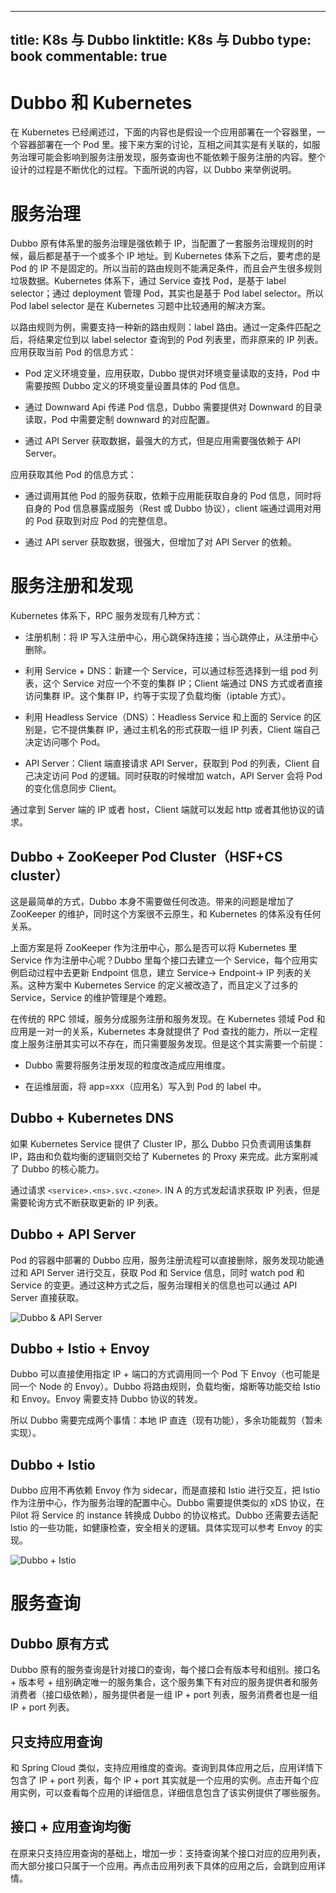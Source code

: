 
---
title: K8s 与 Dubbo
linktitle: K8s 与 Dubbo
type: book
commentable: true
---

# Dubbo 和 Kubernetes

在 Kubernetes 已经阐述过，下面的内容也是假设一个应用部署在一个容器里，一个容器部署在一个 Pod 里。接下来方案的讨论，互相之间其实是有关联的，如服务治理可能会影响到服务注册发现，服务查询也不能依赖于服务注册的内容。整个设计的过程是不断优化的过程。下面所说的内容，以 Dubbo 来举例说明。

# 服务治理

Dubbo 原有体系里的服务治理是强依赖于 IP，当配置了一套服务治理规则的时候，最后都是基于一个或多个 IP 地址。到 Kubernetes 体系下之后，要考虑的是 Pod 的 IP 不是固定的。所以当前的路由规则不能满足条件，而且会产生很多规则垃圾数据。Kubernetes 体系下，通过 Service 查找 Pod，是基于 label selector；通过 deployment 管理 Pod，其实也是基于 Pod label selector。所以 Pod label selector 是在 Kubernetes 习题中比较通用的解决方案。

以路由规则为例，需要支持一种新的路由规则：label 路由。通过一定条件匹配之后，将结果定位到以 label selector 查询到的 Pod 列表里，而非原来的 IP 列表。应用获取当前 Pod 的信息方式：

- Pod 定义环境变量，应用获取，Dubbo 提供对环境变量读取的支持，Pod 中需要按照 Dubbo 定义的环境变量设置具体的 Pod 信息。

- 通过 Downward Api 传递 Pod 信息，Dubbo 需要提供对 Downward 的目录读取，Pod 中需要定制 downward 的对应配置。

- 通过 API Server 获取数据，最强大的方式，但是应用需要强依赖于 API Server。

应用获取其他 Pod 的信息方式：

- 通过调用其他 Pod 的服务获取，依赖于应用能获取自身的 Pod 信息，同时将自身的 Pod 信息暴露成服务（Rest 或 Dubbo 协议），client 端通过调用对用的 Pod 获取到对应 Pod 的完整信息。

- 通过 API server 获取数据，很强大，但增加了对 API Server 的依赖。

# 服务注册和发现

Kubernetes 体系下，RPC 服务发现有几种方式：

- 注册机制：将 IP 写入注册中心，用心跳保持连接；当心跳停止，从注册中心删除。

- 利用 Service + DNS：新建一个 Service，可以通过标签选择到一组 pod 列表，这个 Service 对应一个不变的集群 IP；Client 端通过 DNS 方式或者直接访问集群 IP。这个集群 IP，约等于实现了负载均衡（iptable 方式）。

- 利用 Headless Service（DNS）：Headless Service 和上面的 Service 的区别是，它不提供集群 IP，通过主机名的形式获取一组 IP 列表，Client 端自己决定访问哪个 Pod。

- API Server：Client 端直接请求 API Server，获取到 Pod 的列表，Client 自己决定访问 Pod 的逻辑。同时获取的时候增加 watch，API Server 会将 Pod 的变化信息同步 Client。

通过拿到 Server 端的 IP 或者 host，Client 端就可以发起 http 或者其他协议的请求。

## Dubbo + ZooKeeper Pod Cluster（HSF+CS cluster）

这是最简单的方式，Dubbo 本身不需要做任何改造。带来的问题是增加了 ZooKeeper 的维护，同时这个方案很不云原生，和 Kubernetes 的体系没有任何关系。

上面方案是将 ZooKeeper 作为注册中心，那么是否可以将 Kubernetes 里 Service 作为注册中心呢？Dubbo 里每个接口去建立一个 Service，每个应用实例启动过程中去更新 Endpoint 信息，建立 Service-> Endpoint-> IP 列表的关系。这种方案中 Kubernetes Service 的定义被改造了，而且定义了过多的 Service，Service 的维护管理是个难题。

在传统的 RPC 领域，服务分成服务注册和服务发现。在 Kubernetes 领域 Pod 和应用是一对一的关系，Kubernetes 本身就提供了 Pod 查找的能力，所以一定程度上服务注册其实可以不存在，而只需要服务发现。但是这个其实需要一个前提：

- Dubbo 需要将服务注册发现的粒度改造成应用维度。

- 在运维层面，将 app=xxx（应用名）写入到 Pod 的 label 中。

## Dubbo + Kubernetes DNS

如果 Kubernetes Service 提供了 Cluster IP，那么 Dubbo 只负责调用该集群 IP，路由和负载均衡的逻辑则交给了 Kubernetes 的 Proxy 来完成。此方案削减了 Dubbo 的核心能力。

通过请求 `<service>.<ns>.svc.<zone>`. IN A 的方式发起请求获取 IP 列表，但是需要轮询方式不断获取更新的 IP 列表。

## Dubbo + API Server

Pod 的容器中部署的 Dubbo 应用，服务注册流程可以直接删除，服务发现功能通过和 API Server 进行交互，获取 Pod 和 Service 信息，同时 watch pod 和 Service 的变更。通过这种方式之后，服务治理相关的信息也可以通过 API Server 直接获取。

![Dubbo & API Server](https://s2.ax1x.com/2019/12/08/Qa1sit.png)

## Dubbo + Istio + Envoy

Dubbo 可以直接使用指定 IP + 端口的方式调用同一个 Pod 下 Envoy（也可能是同一个 Node 的 Envoy）。Dubbo 将路由规则，负载均衡，熔断等功能交给 Istio 和 Envoy。Envoy 需要支持 Dubbo 协议的转发。

所以 Dubbo 需要完成两个事情：本地 IP 直连（现有功能），多余功能裁剪（暂未实现）。

## Dubbo + Istio

Dubbo 应用不再依赖 Envoy 作为 sidecar，而是直接和 Istio 进行交互，把 Istio 作为注册中心，作为服务治理的配置中心。Dubbo 需要提供类似的 xDS 协议，在 Pilot 将 Service 的 instance 转换成 Dubbo 的协议格式。Dubbo 还需要去适配 Istio 的一些功能，如健康检查，安全相关的逻辑。具体实现可以参考 Envoy 的实现。

![Dubbo + Istio](https://s2.ax1x.com/2019/12/08/Qa1qQU.png)

# 服务查询

## Dubbo 原有方式

Dubbo 原有的服务查询是针对接口的查询，每个接口会有版本号和组别。接口名 + 版本号 + 组别确定唯一的服务集合，这个服务集下有对应的服务提供者和服务消费者（接口级依赖），服务提供者是一组 IP + port 列表，服务消费者也是一组 IP + port 列表。

## 只支持应用查询

和 Spring Cloud 类似，支持应用维度的查询。查询到具体应用之后，应用详情下包含了 IP + port 列表，每个 IP + port 其实就是一个应用的实例。点击开每个应用实例，可以查看每个应用的详细信息，详细信息包含了该实例提供了哪些服务。

## 接口 + 应用查询均衡

在原来只支持应用查询的基础上，增加一步：支持查询某个接口对应的应用列表，而大部分接口只属于一个应用。再点击应用列表下具体的应用之后，会跳到应用详情。

    